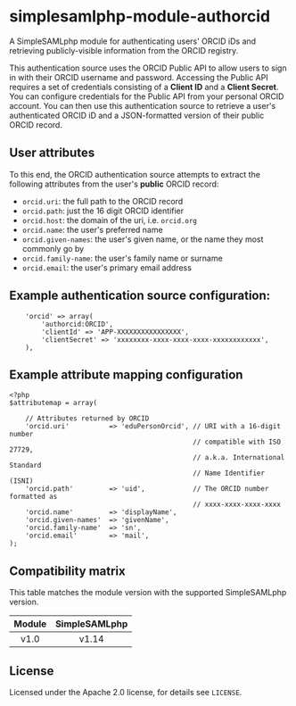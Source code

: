 # simplesamlphp-module-authorcid
A SimpleSAMLphp module for authenticating users' ORCID iDs and retrieving publicly-visible information from the ORCID registry.

This authentication source uses the ORCID Public API to allow users to sign
in with their ORCID username and password. Accessing the Public API requires
a set of credentials consisting of a **Client ID** and a **Client Secret**. 
You can configure credentials for the Public API from your personal ORCID 
account. You can then use this authentication source to retrieve a user's 
authenticated ORCID iD and a JSON-formatted version of their public ORCID 
record.

## User attributes
To this end, the ORCID authentication source attempts to extract the following attributes from the user's **public** ORCID record:
 * `orcid.uri`: the full path to the ORCID record
 * `orcid.path`: just the 16 digit ORCID identifier
 * `orcid.host`: the domain of the uri, i.e. `orcid.org`
 * `orcid.name`: the user's preferred name
 * `orcid.given-names`: the user's given name, or the name they most commonly 
    go by
 * `orcid.family-name`: the user's family name or surname
 * `orcid.email`: the user's primary email address

## Example authentication source configuration:
```
    'orcid' => array(
        'authorcid:ORCID',
        'clientId' => 'APP-XXXXXXXXXXXXXXXX',
        'clientSecret' => 'xxxxxxxx-xxxx-xxxx-xxxx-xxxxxxxxxxxx',
    ),
```

## Example attribute mapping configuration
```
<?php
$attributemap = array(

    // Attributes returned by ORCID
    'orcid.uri'          => 'eduPersonOrcid', // URI with a 16-digit number 
                                              // compatible with ISO 27729, 
                                              // a.k.a. International Standard 
                                              // Name Identifier (ISNI)
    'orcid.path'         => 'uid',            // The ORCID number formatted as
                                              // xxxx-xxxx-xxxx-xxxx 
    'orcid.name'         => 'displayName',
    'orcid.given-names'  => 'givenName',
    'orcid.family-name'  => 'sn',
    'orcid.email'        => 'mail',
);
```

## Compatibility matrix

This table matches the module version with the supported SimpleSAMLphp version.

| Module |  SimpleSAMLphp |
|:------:|:--------------:|
| v1.0   | v1.14          |

## License
Licensed under the Apache 2.0 license, for details see `LICENSE`.
